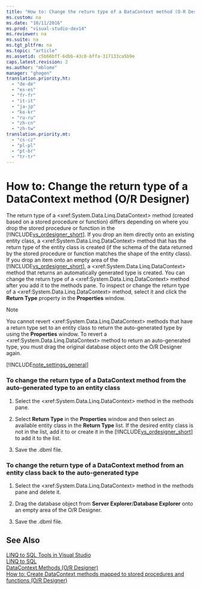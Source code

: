 ```yaml
---
title: "How to: Change the return type of a DataContext method (O-R Designer)"
ms.custom: na
ms.date: "10/11/2016"
ms.prod: "visual-studio-dev14"
ms.reviewer: na
ms.suite: na
ms.tgt_pltfrm: na
ms.topic: "article"
ms.assetid: c5b66bff-6dbb-43c0-bffa-317133ca5b9e
caps.latest.revision: 2
ms.author: "mblome"
manager: "ghogen"
translation.priority.ht: 
  - "de-de"
  - "es-es"
  - "fr-fr"
  - "it-it"
  - "ja-jp"
  - "ko-kr"
  - "ru-ru"
  - "zh-cn"
  - "zh-tw"
translation.priority.mt: 
  - "cs-cz"
  - "pl-pl"
  - "pt-br"
  - "tr-tr"
---
```

# How to: Change the return type of a DataContext method (O/R Designer)
The return type of a \<xref:System.Data.Linq.DataContext> method (created based on a stored procedure or function) differs depending on where you drop the stored procedure or function in the [!INCLUDE[vs_ordesigner_short](../datatools/includes/vs_ordesigner_short_md.md)]. If you drop an item directly onto an existing entity class, a \<xref:System.Data.Linq.DataContext> method that has the return type of the entity class is created (if the schema of the data returned by the stored procedure or function matches the shape of the entity class). If you drop an item onto an empty area of the [!INCLUDE[vs_ordesigner_short](../datatools/includes/vs_ordesigner_short_md.md)], a \<xref:System.Data.Linq.DataContext> method that returns an automatically generated type is created. You can change the return type of a \<xref:System.Data.Linq.DataContext> method after you add it to the methods pane. To inspect or change the return type of a \<xref:System.Data.Linq.DataContext> method, select it and click the **Return Type** property in the **Properties** window.  
  
> [!NOTE]
>  You cannot revert \<xref:System.Data.Linq.DataContext> methods that have a return type set to an entity class to return the auto-generated type by using the **Properties** window. To revert a \<xref:System.Data.Linq.DataContext> method to return an auto-generated type, you must drag the original database object onto the O/R Designer again.  
  
 [!INCLUDE[note_settings_general](../datatools/includes/note_settings_general_md.md)]  
  
### To change the return type of a DataContext method from the auto-generated type to an entity class  
  
1.  Select the \<xref:System.Data.Linq.DataContext> method in the methods pane.  
  
2.  Select **Return Type** in the **Properties** window and then select an available entity class in the **Return Type** list. If the desired entity class is not in the list, add it to or create it in the [!INCLUDE[vs_ordesigner_short](../datatools/includes/vs_ordesigner_short_md.md)] to add it to the list.  
  
3.  Save the .dbml file.  
  
### To change the return type of a DataContext method from an entity class back to the auto-generated type  
  
1.  Select the \<xref:System.Data.Linq.DataContext> method in the methods pane and delete it.  
  
2.  Drag the database object from **Server Explorer**/**Database Explorer** onto an empty area of the O/R Designer.  
  
3.  Save the .dbml file.  
  
## See Also  
 [LINQ to SQL Tools in Visual Studio](../datatools/linq-to-sql-tools-in-visual-studio2.md)   
 [LINQ to SQL](../Topic/LINQ%20to%20SQL.md)   
 [DataContext Methods (O/R Designer)](../datatools/datacontext-methods--o-r-designer-.md)   
 [How to: Create DataContext methods mapped to stored procedures and functions (O/R Designer)](../datatools/how-to--create-datacontext-methods-mapped-to-stored-procedures-and-functions--o-r-designer-.md)